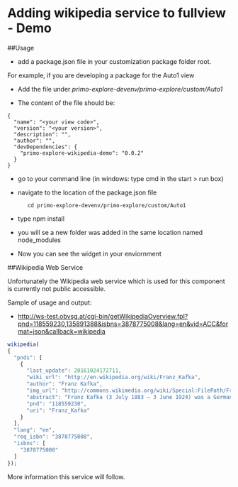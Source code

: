 # Adding wikipedia service to fullview - Demo


##Usage

- add a package.json file in your customization package folder root.

For example, if you are developing a package for the Auto1 view

- Add the file under *primo-explore-devenv/primo-explore/custom/Auto1*

- The content of the file should be:

```
{
  "name": "<your view code>",
  "version": "<your version>",
  "description": "",
  "author": "",
  "devDependencies": {
    "primo-explore-wikipedia-demo": "0.0.2"
  }
}
```

- go to your command line (in windows: type cmd in the start > run box)
- navigate to the location of the package.json file
   
   ```
      cd primo-explore-devenv/primo-explore/custom/Auto1
   ```
- type npm install
- you will se a new folder was added in the same location named node_modules
- Now you can see the widget in your enviornment


##Wikipedia Web Service

Unfortunately the Wikipedia web service which is used for this component is currently not public accessible.

Sample of usage and output:

- http://ws-test.obvsg.at/cgi-bin/getWikipediaOverview.fpl?pnd=118559230,135891388&isbns=3878775008&lang=en&vid=ACC&format=json&callback=wikipedia


```javascript
wikipedia(
{
  "pnds": [
    {
      "last_update": 20161024172711,
      "wiki_url": "http://en.wikipedia.org/wiki/Franz_Kafka",
      "author": "Franz Kafka",
      "img_url": "http://commons.wikimedia.org/wiki/Special:FilePath/Franz_Kafka_1917.jpg",
      "abstract": "Franz Kafka (3 July 1883 – 3 June 1924) was a German-language writer of novels and short stories who is widely regarded as one of  the major figures of 20th-century literature. His work, which fuses elements of realism and the fantastic, typically features isolated protagonists faced by bizarre or surrealistic predicaments and incomprehensible social-bureaucratic powers, and has been interpreted as exploring themes of alienation, existential anxiety, guilt, and absurdity. His best known works include \\&quot;Die Verwandlung\\&quot; (\\&quot;The Metamorphosis\\&quot;), Der Process (The Trial), and Das Schloss (The Castle). The term Kafkaesque has entered the English language to describe situations like those in his writing.Kafka was born into a middle-class, German-speaking Jewish family in Prague, the capital of the Kingdom of Bohemia, then part of the Austro-Hungarian Empire. He trained as a lawyer, and after completing his legal education he was employed with an insurance company, forcing him to relegate writing to his spare time. Over the course of his life, Kafka wrote hundreds of letters to family and close friends, including his father, with whom he had a strained and formal relationship. He died in 1924 at the age of 40 from tuberculosis.Few of Kafka&#39;s works were published during his lifetime: the story collections Betrachtung (Contemplation) and Ein Landarzt (A Country Doctor), and individual stories (such as \\&quot;Die Verwandlung\\&quot;) were published in literary magazines but received little public attention. Kafka&#39;s unfinished works, including his novels Der Process, Das Schloss and Amerika (also known as Der Verschollene, The Man Who Disappeared), were ordered by Kafka to be destroyed by his friend Max Brod, who nonetheless ignored his friend&#39;s direction and published them after Kafka&#39;s death.",
      "pnd": "118559230",
      "uri": "Franz_Kafka"
    }
  ],
  "lang": "en",
  "req_isbn": "3878775008",
  "isbns": [
    "3878775008"
  ]
});
```

More information this service will follow.
